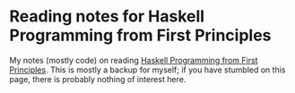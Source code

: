 # Reading notes for Haskell Programming from First Principles

My notes (mostly code) on reading [Haskell Programming from First
Principles](http://haskellbook.com). This is mostly a backup for myself; if you
have stumbled on this page, there is probably nothing of interest here.
